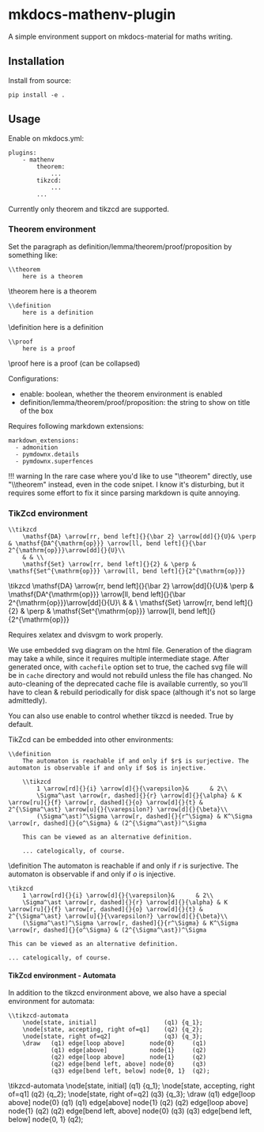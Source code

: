 # mkdocs-mathenv-plugin

A simple environment support on mkdocs-material for maths writing.

## Installation

Install from source:

```
pip install -e .
```

## Usage

Enable on mkdocs.yml:

```
plugins:
    - mathenv
        theorem:
            ...
        tikzcd:
            ...
        ...
```

Currently only theorem and tikzcd are supported.

### Theorem environment

Set the paragraph as definition/lemma/theorem/proof/proposition by something like:

```
\\theorem
    here is a theorem
```

\theorem
    here is a theorem

```
\\definition
    here is a definition
```

\definition
    here is a definition

```
\\proof
    here is a proof
```

\proof
    here is a proof (can be collapsed)

Configurations:

- enable: boolean, whether the theorem environment is enabled
- definition/lemma/theorem/proof/proposition: the string to show on title of the box

Requires following markdown extensions:

```
markdown_extensions:
  - admonition
  - pymdownx.details
  - pymdownx.superfences
```

!!! warning
    In the rare case where you'd like to use "\\theorem" directly, use "\\\\theorem" instead, even in the code snipet. I know it's disturbing, but it requires some effort to fix it since parsing markdown is quite annoying.

### TikZcd environment

```
\\tikzcd
    \mathsf{DA} \arrow[rr, bend left]{}{\bar 2} \arrow[dd]{}{U}& \perp & \mathsf{DA^{\mathrm{op}}} \arrow[ll, bend left]{}{\bar 2^{\mathrm{op}}}\arrow[dd]{}{U}\\
    & & \\
    \mathsf{Set} \arrow[rr, bend left]{}{2} & \perp & \mathsf{Set^{\mathrm{op}}} \arrow[ll, bend left]{}{2^{\mathrm{op}}}
```

\tikzcd
    \mathsf{DA} \arrow[rr, bend left]{}{\bar 2} \arrow[dd]{}{U}& \perp & \mathsf{DA^{\mathrm{op}}} \arrow[ll, bend left]{}{\bar 2^{\mathrm{op}}}\arrow[dd]{}{U}\\
    & & \\
    \mathsf{Set} \arrow[rr, bend left]{}{2} & \perp & \mathsf{Set^{\mathrm{op}}} \arrow[ll, bend left]{}{2^{\mathrm{op}}}

Requires xelatex and dvisvgm to work properly.

We use embedded svg diagram on the html file. Generation of the diagram may take a while, since it requires multiple intermediate stage. After generated once, with `cachefile` option set to true, the cached svg file will be in `cache` directory and would not rebuild unless the file has changed. No auto-cleaning of the deprecated cache file is available currently, so you'll have to clean & rebuild periodically for disk space (although it's not so large admittedly). 

You can also use enable to control whether tikzcd is needed. True by default.

TikZcd can be embedded into other environments:

```
\\definition
    The automaton is reachable if and only if $r$ is surjective. The automaton is observable if and only if $o$ is injective. 

    \\tikzcd
        1 \arrow[rd]{}{i} \arrow[d]{}{\varepsilon}&      & 2\\
        \Sigma^\ast \arrow[r, dashed]{}{r} \arrow[d]{}{\alpha} & K \arrow[ru]{}{f} \arrow[r, dashed]{}{o} \arrow[d]{}{t} & 2^{\Sigma^\ast} \arrow[u]{}{\varepsilon?} \arrow[d]{}{\beta}\\
        (\Sigma^\ast)^\Sigma \arrow[r, dashed]{}{r^\Sigma} & K^\Sigma \arrow[r, dashed]{}{o^\Sigma} & (2^{\Sigma^\ast})^\Sigma

    This can be viewed as an alternative definition.

    ... catelogically, of course.
```

\definition
    The automaton is reachable if and only if $r$ is surjective. The automaton is observable if and only if $o$ is injective. 

    \tikzcd
        1 \arrow[rd]{}{i} \arrow[d]{}{\varepsilon}&      & 2\\
        \Sigma^\ast \arrow[r, dashed]{}{r} \arrow[d]{}{\alpha} & K \arrow[ru]{}{f} \arrow[r, dashed]{}{o} \arrow[d]{}{t} & 2^{\Sigma^\ast} \arrow[u]{}{\varepsilon?} \arrow[d]{}{\beta}\\
        (\Sigma^\ast)^\Sigma \arrow[r, dashed]{}{r^\Sigma} & K^\Sigma \arrow[r, dashed]{}{o^\Sigma} & (2^{\Sigma^\ast})^\Sigma

    This can be viewed as an alternative definition.

    ... catelogically, of course.

#### TikZcd environment - Automata

In addition to the tikzcd environment above, we also have a special environment for automata:

```
\\tikzcd-automata
    \node[state, initial]                   (q1) {q_1};
    \node[state, accepting, right of=q1]    (q2) {q_2};
    \node[state, right of=q2]               (q3) {q_3};
    \draw   (q1) edge[loop above]       node{0}     (q1)
            (q1) edge[above]            node{1}     (q2)
            (q2) edge[loop above]       node{1}     (q2)
            (q2) edge[bend left, above] node{0}     (q3)
            (q3) edge[bend left, below] node{0, 1}  (q2);
```

\tikzcd-automata
    \node[state, initial]                   (q1) {q_1};
    \node[state, accepting, right of=q1]    (q2) {q_2};
    \node[state, right of=q2]               (q3) {q_3};
    \draw   (q1) edge[loop above]       node{0}     (q1)
            (q1) edge[above]            node{1}     (q2)
            (q2) edge[loop above]       node{1}     (q2)
            (q2) edge[bend left, above] node{0}     (q3)
            (q3) edge[bend left, below] node{0, 1}  (q2);